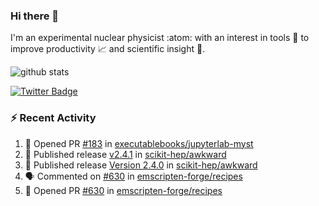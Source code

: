 ### Hi there 👋 

I'm an experimental nuclear physicist :atom: with an interest in tools :wrench: to improve productivity :chart_with_upwards_trend: and scientific insight :telescope:.

![github stats](https://github-readme-stats.vercel.app/api?username=agoose77&show_icons=true&hide_rank=true&hide_title=true&bg_color=30,e76445,904e95&text_color=efe3ec&icon_color=efe3ec)
<!--
**agoose77/agoose77** is a ✨ _special_ ✨ repository because its `README.md` (this file) appears on your GitHub profile.

Here are some ideas to get you started:

- 🔭 I’m currently working on ...
- 🌱 I’m currently learning ...
- 👯 I’m looking to collaborate on ...
- 🤔 I’m looking for help with ...
- 💬 Ask me about ...
- 📫 How to reach me: ...
- 😄 Pronouns: ...
- ⚡ Fun fact: ...
-->

[![Twitter Badge](https://img.shields.io/twitter/follow/agoose77?style=flat-square&logo=Twitter&logoColor=white&color=cornflowerblue)](https://twitter.com/agoose77)

### :zap: Recent Activity

<!--START_SECTION:activity-->
1. 💪 Opened PR [#183](https://github.com/executablebooks/jupyterlab-myst/pull/183) in [executablebooks/jupyterlab-myst](https://github.com/executablebooks/jupyterlab-myst)
2. 🚀 Published release [v2.4.1](https://github.com/scikit-hep/awkward/releases/tag/v2.4.1) in [scikit-hep/awkward](https://github.com/scikit-hep/awkward)
3. 🚀 Published release [Version 2.4.0](https://github.com/scikit-hep/awkward/releases/tag/v2.4.0) in [scikit-hep/awkward](https://github.com/scikit-hep/awkward)
4. 🗣 Commented on [#630](https://github.com/emscripten-forge/recipes/pull/630#issuecomment-1705646729) in [emscripten-forge/recipes](https://github.com/emscripten-forge/recipes)
5. 💪 Opened PR [#630](https://github.com/emscripten-forge/recipes/pull/630) in [emscripten-forge/recipes](https://github.com/emscripten-forge/recipes)
<!--END_SECTION:activity-->
